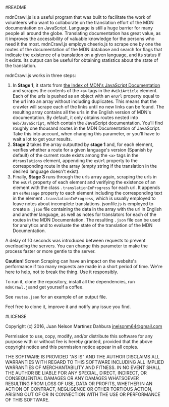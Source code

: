 #README

mdnCrawl.js is a useful program that was built to facilitate the work of volunteers who want to collaborate on the translation effort of the MDN documentation on JavaScript. Language is still a huge barrier for many people all around the globe. Translating documentation has great value, as it improves the accessibility of valuable knowledge for the persons who need it the most.
mdnCrawl.js employs cheerio.js to scrape one by one the routes of the documentation of the MDN database and search for flags that indicate the existence of a translation on a given language, and its status if it exists. Its output can be useful for obtaining statistics about the state of the translation.

mdnCrawl.js works in three steps:

1. In **Stage 1**, it starts from [the Index of MDN's JavaScript Documentation](https://developer.mozilla.org/en/docs/Web/JavaScript) and scrapes the contents of the `<a>` tags in the `#wikiArticle` element. Each of the urls is pushed as an object with an `enUrl` property equal to the url into an array without including duplicates. This means that the crawler will scrape each of the links until no new links can be found. The resulting array contains all the urls in the English version of MDN's documentation. By default, it only obtains routes nested into `Web/JavaScript`, which contain the JavaScript documentation. You'll find roughly one thousand routes in the MDN Documentation of JavaScript. Take this into account, when changing this parameter, or you'll have to wait a lot to get your results.
2. **Stage 2** takes the array outputted by **stage 1** and, for each element, verifies whether a route for a given language's version (Spanish by default) of the current route exists among the `<a>` tags in the `#translations` element, appending the `esUrl` property to the corresponding route in the array (empty string if the translation in the desired language doesn't exist).
3. Finally, **Stage 3** runs through the urls array again, scraping the urls in the `esUrl` property of each element and verifying the existence of an element with the class `.translationInProgress` for each url. It appends an `esMessage` property to each element including the corresponding text in the element `.translationInProgress`, which is usually employed to leave notes about incomplete translations. jsonfile.js is employed to create a `.json` file containing the data in the array with the url in English and another language, as well as notes for translators for each of the routes in the MDN Documentation. The resulting `.json` file can be used for analytics and to evaluate the state of the translation of the MDN Documentation.

A delay of 10 seconds was introduced between requests to prevent overloading the servers. You can change this parameter to make the process faster or more gentle to the server.

**Caution!** Screen Scraping can have an impact on the website's performance if too many requests are made in a short period of time. We're here to help, not to break the thing. Use it responsibly.

To run it, clone the repository, install all the dependencies, run `mdnCrawl.js`and get yourself a coffee.

See `routes.json` for an example of an output file.

Feel free to clone it, improve it and notify any issue you find.

#LICENSE

Copyright (c) 2016, Juan Nelson Martínez Dahbura <jnelsonm64@gmail.com>

Permission to use, copy, modify, and/or distribute this software for any purpose with or without fee is hereby granted, provided that the above copyright notice and this permission notice appear in all copies.

THE SOFTWARE IS PROVIDED "AS IS" AND THE AUTHOR DISCLAIMS ALL WARRANTIES WITH REGARD TO THIS SOFTWARE INCLUDING ALL IMPLIED WARRANTIES OF MERCHANTABILITY AND FITNESS. IN NO EVENT SHALL THE AUTHOR BE LIABLE FOR ANY SPECIAL, DIRECT, INDIRECT, OR CONSEQUENTIAL DAMAGES OR ANY DAMAGES WHATSOEVER RESULTING FROM LOSS OF USE, DATA OR PROFITS, WHETHER IN AN ACTION OF CONTRACT, NEGLIGENCE OR OTHER TORTIOUS ACTION, ARISING OUT OF OR IN CONNECTION WITH THE USE OR PERFORMANCE OF THIS SOFTWARE.

